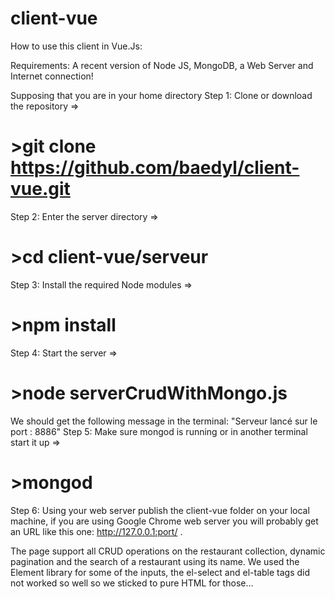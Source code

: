 # client-vue
How to use this client in Vue.Js:

Requirements: A recent version  of Node JS, MongoDB, a Web Server and Internet connection!

Supposing that you are in your home directory
Step 1: Clone or download the repository => 
#               >git clone https://github.com/baedyl/client-vue.git 

Step 2: Enter the server directory => 
#               >cd client-vue/serveur

Step 3: Install the required Node modules => 
#               >npm install
Step 4: Start the server => 
#               >node serverCrudWithMongo.js
We should get the following message in the terminal: "Serveur lancé sur le port : 8886"
Step 5: Make sure mongod is running or in another terminal start it up => 
#               >mongod 
Step 6: Using your web server publish the client-vue folder on your local machine, 
        if you are using Google Chrome web server you will probably get an URL like this one: http://127.0.0.1:port/ .

The page support all CRUD operations on the restaurant collection, dynamic pagination and the search of a restaurant using its name. We used the Element library for some of the inputs, the el-select and el-table tags did not worked so well so we sticked to pure HTML for those...
